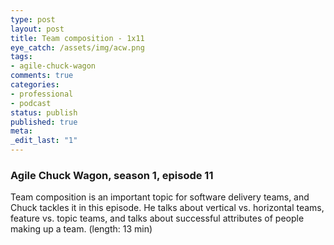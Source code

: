 ```yaml
---
type: post
layout: post
title: Team composition - 1x11
eye_catch: /assets/img/acw.png
tags:
- agile-chuck-wagon
comments: true
categories:
- professional
- podcast
status: publish
published: true
meta:
_edit_last: "1"
---
```


### Agile Chuck Wagon, season 1, episode 11

Team composition is an important topic for software delivery teams, and Chuck tackles it in this episode. He talks about vertical vs. horizontal teams, feature vs. topic teams, and talks about successful attributes of people making up a team. (length: 13 min)
